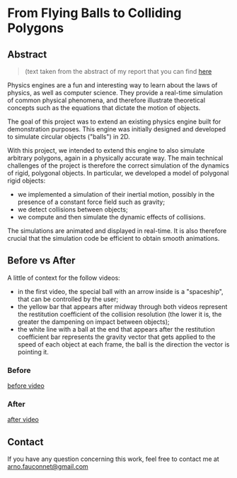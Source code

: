 # From Flying Balls to Colliding Polygons

## Abstract

> (text taken from the abstract of my report that you can find
> [here](https://github.com/karma-riuk/bachelor-project-report/blob/main/bachelorproject.pdf)

Physics engines are a fun and interesting way to learn about the laws of
physics, as well as computer science. They provide a real-time simulation of
common physical phenomena, and therefore illustrate theoretical concepts such as
the equations that dictate the motion of objects.

The goal of this project was to extend an existing physics engine built for
demonstration purposes. This engine was initially designed and developed to
simulate circular objects ("balls") in 2D.

With this project, we intended to extend this engine to also simulate arbitrary
polygons, again in a physically accurate way. The main technical challenges of
the project is therefore the correct simulation of the dynamics of rigid,
polygonal objects. In particular, we developed a model of polygonal rigid
objects:

- we implemented a simulation of their inertial motion, possibly in the
  presence of a constant force field such as gravity;
- we detect collisions between objects;
- we compute and then simulate the dynamic effects of collisions.

The simulations are animated and displayed in real-time. It is also therefore
crucial that the simulation code be efficient to obtain smooth animations.

## Before vs After

A little of context for the follow videos:

- in the first video, the special ball with an arrow inside is a "spaceship",
  that can be controlled by the user;
- the yellow bar that appears after midway through both videos represent the
  restitution coefficient of the collision resolution (the lower it is, the
  greater the dampening on impact between objects);
- the white line with a ball at the end that appears after the restitution
  coefficient bar represents the gravity vector that gets applied to the speed
  of each object at each frame, the ball is the direction the vector is pointing
  it.

### Before

[before video](before.mp4)

### After

[after video](after.mp4)

<!-- ## Controls -->
<!---->
<!-- ## Installation -->

## Contact

If you have any question concerning this work, feel free to contact me at [arno.fauconnet@gmail.com](mailto:arno.fauconnet@gmail.com)
